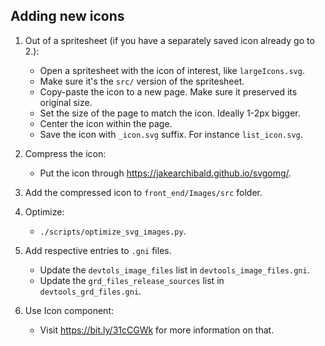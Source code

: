 ## Adding new icons

1. Out of a spritesheet (if you have a separately saved icon already go to 2.):
   - Open a spritesheet with the icon of interest, like `largeIcons.svg`.
   - Make sure it's the `src/` version of the spritesheet.
   - Copy-paste the icon to a new page. Make sure it preserved its original size.
   - Set the size of the page to match the icon. Ideally 1-2px bigger.
   - Center the icon within the page.
   - Save the icon with `_icon.svg` suffix. For instance `list_icon.svg`.

2. Compress the icon:
   - Put the icon through https://jakearchibald.github.io/svgomg/.

3. Add the compressed icon to `front_end/Images/src` folder.

4. Optimize:
   - `./scripts/optimize_svg_images.py`.

5. Add respective entries to `.gni` files.
   - Update the `devtols_image_files` list in `devtools_image_files.gni`.
   - Update the `grd_files_release_sources` list in `devtools_grd_files.gni`.

6. Use Icon component:
   - Visit https://bit.ly/31cCGWk for more information on that.

